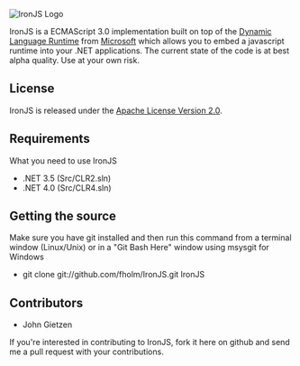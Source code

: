 ![IronJS Logo](http://ironjs.files.wordpress.com/2011/03/logo-big.png)

IronJS is a ECMAScript 3.0 implementation built on top of the [Dynamic Language Runtime](http://dlr.codeplex.com/) from [Microsoft](http://www.microsoft.com/) which allows you to embed a javascript runtime into your .NET applications. The current state of the code is at best alpha quality. Use at your own risk.

## License

IronJS is released under the [Apache License Version 2.0](http://www.apache.org/licenses/LICENSE-2.0).

## Requirements

What you need to use IronJS

* .NET 3.5 (Src/CLR2.sln)
* .NET 4.0 (Src/CLR4.sln)

## Getting the source

Make sure you have git installed and then run this command from a terminal window (Linux/Unix) or in a "Git Bash Here" window using msysgit for Windows

* git clone git://github.com/fholm/IronJS.git IronJS

## Contributors

* John Gietzen

If you're interested in contributing to IronJS, fork it here on github and send me a pull request with your contributions.